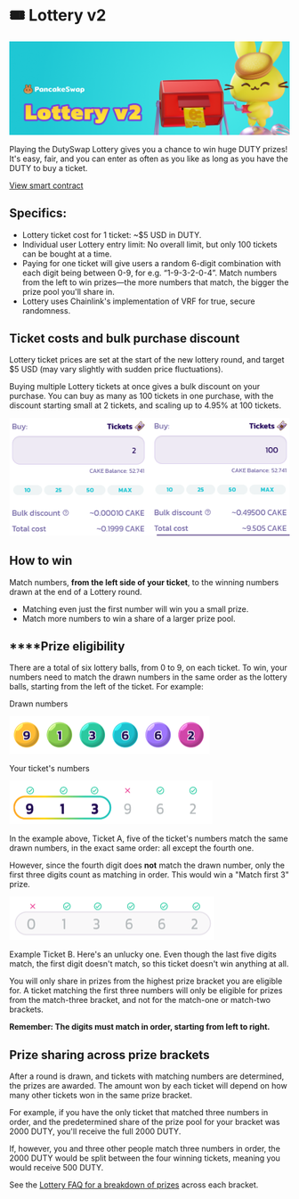 # 🎟 Lottery v2

![](../../.gitbook/assets/lottery-v2-header.png)

Playing the DutySwap Lottery gives you a chance to win huge DUTY prizes! It's easy, fair, and you can enter as often as you like as long as you have the DUTY to buy a ticket.

[View smart contract](https://bscscan.com/address/0x5aF6D33DE2ccEC94efb1bDF8f92Bd58085432d2c)

## **Specifics:**

* Lottery ticket cost for 1 ticket: \~$5 USD in DUTY.
* Individual user Lottery entry limit: No overall limit, but only 100 tickets can be bought at a time.
* Paying for one ticket will give users a random 6-digit combination with each digit being between 0-9, for e.g. “1-9-3-2-0-4”. Match numbers from the left to win prizes—the more numbers that match, the bigger the prize pool you'll share in.
* Lottery uses Chainlink's implementation of VRF for true, secure randomness.

## Ticket costs and bulk purchase discount

Lottery ticket prices are set at the start of the new lottery round, and target $5 USD (may vary slightly with sudden price fluctuations).

Buying multiple Lottery tickets at once gives a bulk discount on your purchase. You can buy as many as 100 tickets in one purchase, with the discount starting small at 2 tickets, and scaling up to 4.95% at 100 tickets.

![](<../../.gitbook/assets/image (146).png>)

## **How to win**

Match numbers, **from the left side of your ticket**, to the winning numbers drawn at the end of a Lottery round.

* Matching even just the first number will win you a small prize.&#x20;
* Match more numbers to win a share of a larger prize pool.

## **‌**Prize eligibility

‌There are a total of six lottery balls, from 0 to 9, on each ticket. To win, your numbers need to match the drawn numbers in the same order as the lottery balls, starting from the left of the ticket. For example:

Drawn numbers

![Drawn Numbers](<../../.gitbook/assets/image (148).png>)

Your ticket's numbers

![Your Ticket A](<../../.gitbook/assets/image (95) (1) (1).png>)

In the example above, Ticket A, five of the ticket's numbers match the same drawn numbers, in the exact same order: all except the fourth one.

However, since the fourth digit does **not** match the drawn number, only the first three digits count as matching in order. This would win a "Match first 3" prize.

![Your Ticket B](<../../.gitbook/assets/image (149).png>)

Example Ticket B. Here's an unlucky one. Even though the last five digits match, the first digit doesn't match, so this ticket doesn't win anything at all.

You will only share in prizes from the highest prize bracket you are eligible for. A ticket matching the first three numbers will only be eligible for prizes from the match-three bracket, and not for the match-one or match-two brackets.

**Remember: The digits must match in order, starting from left to right.**

## Prize sharing across prize brackets

‌After a round is drawn, and tickets with matching numbers are determined, the prizes are awarded. The amount won by each ticket will depend on how many other tickets won in the same prize bracket.

‌For example, if you have the only ticket that matched three numbers in order, and the predetermined share of the prize pool for your bracket was 2000 DUTY, you'll receive the full 2000 DUTY.

‌If, however, you and three other people match three numbers in order, the 2000 DUTY would be split between the four winning tickets, meaning you would receive 500 DUTY.

See the [Lottery FAQ for a breakdown of prizes](lottery-faq.md#how-are-prizes-broken-down-between-brackets) across each bracket.
